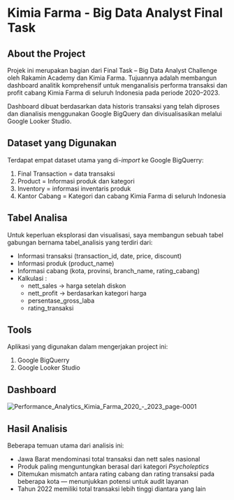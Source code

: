 # Kimia Farma - Big Data Analyst Final Task

## About the Project
Projek ini merupakan bagian dari Final Task – Big Data Analyst Challenge oleh Rakamin Academy dan Kimia Farma. Tujuannya adalah membangun dashboard analitik komprehensif untuk menganalisis performa transaksi dan profit cabang Kimia Farma di seluruh Indonesia pada periode 2020–2023.

Dashboard dibuat berdasarkan data historis transaksi yang telah diproses dan dianalisis menggunakan Google BigQuery dan divisualisasikan melalui Google Looker Studio.

## Dataset yang Digunakan
Terdapat empat dataset utama yang di-_import_ ke Google BigQuerry:
1. Final Transaction = data transaksi
2. Product = Informasi produk dan kategori
3. Inventory = informasi inventaris produk
4. Kantor Cabang = Kategori dan cabang Kimia Farma di seluruh Indonesia

## Tabel Analisa
Untuk keperluan eksplorasi dan visualisasi, saya membangun sebuah tabel gabungan bernama tabel_analisis yang terdiri dari:
- Informasi transaksi (transaction_id, date, price, discount)
- Informasi produk (product_name)
- Informasi cabang (kota, provinsi, branch_name, rating_cabang)
- Kalkulasi :
    - nett_sales → harga setelah diskon
    - nett_profit → berdasarkan kategori harga
    - persentase_gross_laba
    - rating_transaksi

## Tools
Aplikasi yang digunakan dalam mengerjakan project ini:
1. Google BigQuerry
2. Google Looker Studio

## Dashboard
![Performance_Analytics_Kimia_Farma_2020_-_2023_page-0001](https://github.com/user-attachments/assets/25e7cfac-23da-4db2-a127-a59a87c9dc54)

## Hasil Analisis
Beberapa temuan utama dari analisis ini:
- Jawa Barat mendominasi total transaksi dan nett sales nasional
- Produk paling menguntungkan berasal dari kategori _Psycholeptics_
- Ditemukan mismatch antara rating cabang dan rating transaksi pada beberapa kota — menunjukkan potensi untuk audit layanan
- Tahun 2022 memiliki total transaksi lebih tinggi diantara yang lain
